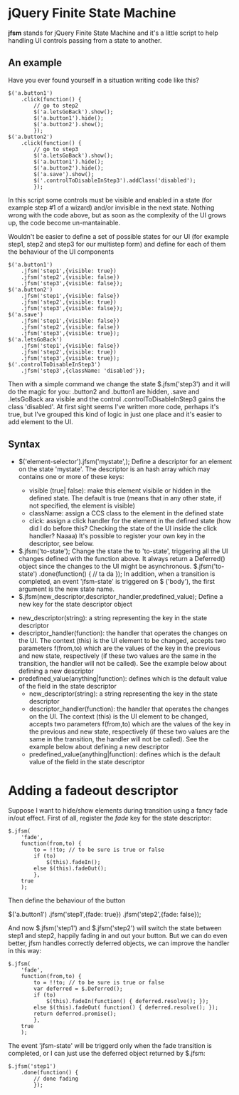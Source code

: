 jQuery Finite State Machine
===========================

**jfsm** stands for jQuery Finite State Machine and it's a little script to help handling UI controls passing from a state to another.

## An example
Have you ever found yourself in a situation writing code like this?

	$('a.button1')
		.click(function() {
			// go to step2
			$('a.letsGoBack').show();
			$('a.button1').hide();
			$('a.button2').show();
			}); 	
	$('a.button2')
		.click(function() {
			// go to step3
			$('a.letsGoBack').show();
			$('a.button1').hide();
			$('a.button2').hide();
			$('a.save').show();
			$('.controlToDisableInStep3').addClass('disabled');
			});

In this script some controls must be visible and enabled in a state (for example step #1 of a wizard) and/or invisible in the next state.
Nothing wrong with the code above, but as soon as the complexity of the UI grows up, the code become un-mantainable.

Wouldn't be easier to define a set of possible states for our UI (for example step1, step2 and step3 for our multistep form) and define for each of them the behaviour of the UI components

	$('a.button1')
		.jfsm('step1',{visible: true})
		.jfsm('step2',{visible: false})
		.jfsm('step3',{visible: false});
	$('a.button2')
		.jfsm('step1',{visible: false})
		.jfsm('step2',{visible: true})
		.jfsm('step3',{visible: false}); 		
	$('a.save')
		.jfsm('step1',{visible: false})
		.jfsm('step2',{visible: false})
		.jfsm('step3',{visible: true});
	$('a.letsGoBack')
		.jfsm('step1',{visible: false})
		.jfsm('step2',{visible: true})
		.jfsm('step3',{visible: true});
	$('.controlToDisableInStep3')
		.jfsm('step3',{className: 'disabled'});

Then with a simple command we change the state $.jfsm('step3') and it will do the magic for you: .button2 and .button1 are hidden, .save and .letsGoBack ara visible and the control .controlToDisableInStep3 gains the class 'disabled'.
At first sight seems I've written more code, perhaps it's true, but I've grouped this kind of logic in just one place and it's easier to add element to the UI.

## Syntax
- $('element-selector').jfsm('mystate',<state-descriptor>);
Define a descriptor for an element on the state 'mystate'. The descriptor is an hash array which may contains one or more of these keys:
	* visible (true| false): make this element visibile or hidden in the defined state. The default is true (means that in any other state, if not specified, the element is visible)
	* className: assign a CCS class to the element in the defined state
	* click: assign a click handler for the element in the defined state (how did I do before this? Checking the state of the UI inside the click handler? Naaaa)
It's possible to register your own key in the descriptor, see below.
- $.jfsm('to-state');
Change the state the to 'to-state', triggering all the UI changes defined with the function above.
It always return a Deferred() object since the changes to the UI might be asynchronous.
	$.jfsm('to-state')
		.done(function() {
			// ta da
			});
In addition, when a transition is completed, an event 'jfsm-state' is triggered on $	('body'), the first argument is the new state name.
- $.jfsm(new_descriptor,descriptor_handler,predefined_value);
Define a new key for the state descriptor object
* new_descriptor(string): a string representing the key in the state descriptor
* descriptor_handler(function): the handler that operates the changes on the UI. The context (this) is the UI element to be changed, accepts two parameters f(from,to) which are the values of the key in the previous and new state, respectively (if these two values are the same in the transition, the handler will not be called).
See the example below about defining a new descriptor
* predefined_value(anything|function): defines which is the default value of the field in the state descriptor
	* new_descriptor(string): a string representing the key in the state descriptor
	* descriptor_handler(function): the handler that operates the changes on the UI. The context (this) is the UI element to be changed, accepts two parameters f(from,to) which are the values of the key in the previous and new state, respectively (if these two values are the same in the transition, the handler will not be called).
	See the example below about defining a new descriptor
	* predefined_value(anything|function): defines which is the default value of the field in the state descriptor

# Adding a fadeout descriptor

Suppose I want to hide/show elements during transition using a fancy fade in/out effect.
First of all, register the *fade* key for the state descriptor:

	$.jfsm(
		'fade',
		function(from,to) {
			to = !!to; // to be sure is true or false
			if (to) 
				$(this).fadeIn();
			else $(this).fadeOut(); 
			},
		true
		); 

Then define the behaviour of the button

$('a.button1')
	.jfsm('step1',{fade: true})
	.jfsm('step2',{fade: false});

And now $.jfsm('step1') and $.jfsm('step2') will switch the state between step1 and step2, happily fading in and out your button.
But we can do even better, jfsm handles correctly deferred objects, we can improve the handler in this way:

	$.jfsm(
		'fade',
		function(from,to) {
			to = !!to; // to be sure is true or false
			var deferred = $.Deferred();
			if (to) 
				$(this).fadeIn(function() { deferred.resolve(); });
			else $(this).fadeOut( function() { deferred.resolve(); }); 
			return deferred.promise();
			},
		true
		); 	

The event 'jfsm-state' will be triggerd only when the fade transition is completed, or I can just use the deferred object returned by $.jfsm:

	$.jfsm('step1')
		.done(function() {
			// done fading
			});

